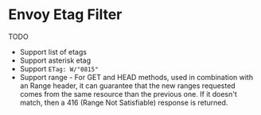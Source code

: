Envoy Etag Filter
===================

TODO
- Support list of etags
- Support asterisk etag
- Support `ETag: W/"0815"`
- Support range - For GET and HEAD methods, used in combination with an Range header, it can guarantee that the new ranges requested comes from the same resource than the previous one. If it doesn't match, then a 416 (Range Not Satisfiable) response is returned.